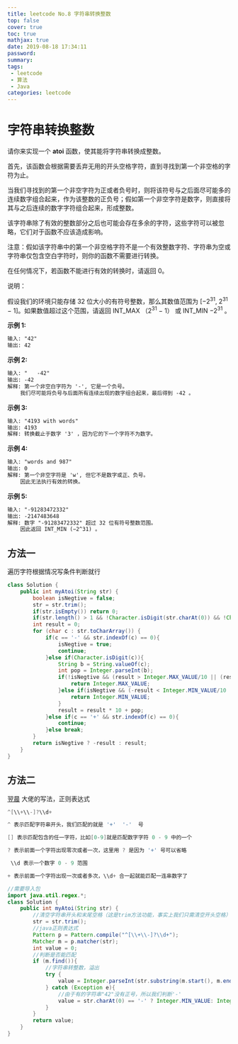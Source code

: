 ```yaml
---
title: leetcode No.8 字符串转换整数
top: false
cover: true
toc: true
mathjax: true
date: 2019-08-18 17:34:11
password:
summary:
tags:
 - leetcode
 - 算法
 - Java
categories: leetcode
---
```


# 字符串转换整数

请你来实现一个 **atoi** 函数，使其能将字符串转换成整数。

首先，该函数会根据需要丢弃无用的开头空格字符，直到寻找到第一个非空格的字符为止。

当我们寻找到的第一个非空字符为正或者负号时，则将该符号与之后面尽可能多的连续数字组合起来，作为该整数的正负号；假如第一个非空字符是数字，则直接将其与之后连续的数字字符组合起来，形成整数。

该字符串除了有效的整数部分之后也可能会存在多余的字符，这些字符可以被忽略，它们对于函数不应该造成影响。

注意：假如该字符串中的第一个非空格字符不是一个有效整数字符、字符串为空或字符串仅包含空白字符时，则你的函数不需要进行转换。

在任何情况下，若函数不能进行有效的转换时，请返回 0。

说明：

假设我们的环境只能存储 32 位大小的有符号整数，那么其数值范围为 [−2<sup>31</sup>,  2<sup>31</sup> − 1]。如果数值超过这个范围，请返回  INT_MAX （2<sup>31</sup> − 1） 或 INT_MIN −2<sup>31</sup> 。

**示例 1:**

```markdown
输入: "42"
输出: 42
```

**示例 2:**

```markdown
输入: "   -42"
输出: -42
解释: 第一个非空白字符为 '-', 它是一个负号。
    我们尽可能将负号与后面所有连续出现的数字组合起来，最后得到 -42 。
```

**示例 3:**

```markdown
输入: "4193 with words"
输出: 4193
解释: 转换截止于数字 '3' ，因为它的下一个字符不为数字。
```

**示例 4:**

```markdown
输入: "words and 987"
输出: 0
解释: 第一个非空字符是 'w', 但它不是数字或正、负号。
    因此无法执行有效的转换。
```

**示例 5:**

```markdown
输入: "-91283472332"
输出: -2147483648
解释: 数字 "-91283472332" 超过 32 位有符号整数范围。
    因此返回 INT_MIN (−2^31) 。
```

## 方法一

遍历字符根据情况写条件判断就行

```java
class Solution {
    public int myAtoi(String str) {
        boolean isNegtive = false;
        str = str.trim();
        if(str.isEmpty()) return 0;
        if(str.length() > 1 && !Character.isDigit(str.charAt(0)) && !Character.isDigit(str.charAt(1))) return 0;
        int result = 0;
        for (char c : str.toCharArray()) {
            if(c == '-' && str.indexOf(c) == 0){
                isNegtive = true;
                continue;
            }else if(Character.isDigit(c)){
                String b = String.valueOf(c);
                int pop = Integer.parseInt(b);
                if(!isNegtive && (result > Integer.MAX_VALUE/10 || (result==Integer.MAX_VALUE/10 && pop > 7))){
                    return Integer.MAX_VALUE;
                }else if(isNegtive && (-result < Integer.MIN_VALUE/10 || (-result==Integer.MIN_VALUE/10 && pop > 8))){
                    return Integer.MIN_VALUE;
                }
                result = result * 10 + pop;
            }else if(c == '+' && str.indexOf(c) == 0){
                continue;
            }else break;
        }
        return isNegtive ? -result : result;
    }
}
```

## 方法二

[翌晨](https://leetcode-cn.com/u/user7992b) 大佬的写法，正则表达式

```java
^[\\+\\-]?\\d+

^ 表示匹配字符串开头，我们匹配的就是 '+'  '-'  号

[] 表示匹配包含的任一字符，比如[0-9]就是匹配数字字符 0 - 9 中的一个

? 表示前面一个字符出现零次或者一次，这里用 ? 是因为 '+' 号可以省略

 \\d 表示一个数字 0 - 9 范围

+ 表示前面一个字符出现一次或者多次，\\d+ 合一起就能匹配一连串数字了
```

```java
//需要导入包
import java.util.regex.*;
class Solution {
    public int myAtoi(String str) {
        //清空字符串开头和末尾空格（这是trim方法功能，事实上我们只需清空开头空格）
        str = str.trim();
        //java正则表达式
        Pattern p = Pattern.compile("^[\\+\\-]?\\d+");
        Matcher m = p.matcher(str);
        int value = 0;
        //判断是否能匹配
        if (m.find()){
            //字符串转整数，溢出
            try {
                value = Integer.parseInt(str.substring(m.start(), m.end()));
            } catch (Exception e){
                //由于有的字符串"42"没有正号，所以我们判断'-'
                value = str.charAt(0) == '-' ? Integer.MIN_VALUE: Integer.MAX_VALUE;
            }
        }
        return value;
    }
}
```

